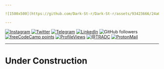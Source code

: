 ```yaml
---

![1500x500](https://github.com/Dark-St-r/Dark-St-r/assets/93423666/24a0e1c9-b9a1-4f7a-8e5f-ff7fddee3eb6)

---
```


[![Instagram](https://img.shields.io/badge/Instagram-0c0c0c?style=for-the-badge&logo=instagram&logoColor=white)](https://www.instagram.com/dark.kixxg/)
[![Twitter](https://img.shields.io/badge/Twitter-0c0c0c?style=for-the-badge&logo=twitter&logoColor=white)](https://twitter.com/Dark_St_r)
[![Telegram](https://img.shields.io/badge/Telegram-0c0c0c?style=for-the-badge&logo=telegram&logoColor=white)](https://t.me/darkixxg)
[![LinkedIn](https://img.shields.io/badge/LinkedIn-0c0c0c?style=for-the-badge&logo=linkedin&logoColor=white)](https://www.linkedin.com/in/darkixxg/)
![GitHub followers](https://img.shields.io/github/followers/Dark-St-r?style=for-the-badge&labelColor=0c0c0c&color=1e1e1e)
[![freeCodeCamp points](https://img.shields.io/freecodecamp/points/dark-st-r?style=for-the-badge&logo=freecodecamp&label=freecodecamp%20points&labelColor=0c0c0c&color=1e1e1e)](https://freecodecamp.org/Dark-St-r)
[![ProfileViews](https://komarev.com/ghpvc/?username=Dark-St-r&color=1e1e1e&style=for-the-badge)](https://github.com/antonkomarev/github-profile-views-counter)
[![@TRADC](https://img.shields.io/badge/-UWI--TRADC-0c0c0c?style=for-the-badge&logo=github&logoColor=white)](https://github.com/UWI-TRADC)
[![ProtonMail](https://img.shields.io/badge/Email-0c0c0c?style=for-the-badge&logo=protonmail&logoColor=white)](mailto:promethiuz268@protonmail.com)

---
# Under Construction
<!--- I'm Shemar, and I'm thrilled to welcome you to my coding universe. Here's a sneak peek into what makes me tick:

- 👀 Exploring the realms of Programming, Problem Solving, and Cyber Security.
- 🌱 Currently diving deep into the wonders of Python, Pentesting, JavaScript, and Next.js.
- 💞 On the lookout for exciting collaborations (although the project specifics are a delicious mystery for now).
- 📫 Reach out to me at promethiuz268@protonmail.com for any intriguing discussions or potential collaborations.

Stay curious, keep coding, and let's connect the digital dots together! 🚀 --->

<!---
Dark-St-r/Dark-St-r is a ✨ special ✨ repository because its `README.md` (this file) appears on your GitHub profile.
You can click the Preview link to take a look at your changes.
--->
